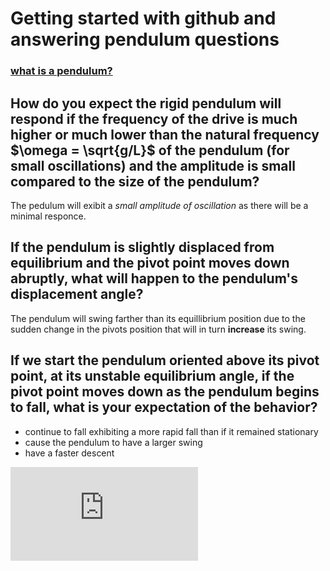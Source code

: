 # Getting started with github and answering pendulum questions 

### [what is a pendulum?](https://www.britannica.com/technology/pendulum)

## How do you expect the rigid pendulum will respond if the frequency of the drive is much higher or much lower than the natural frequency $\omega = \sqrt{g/L}$ of the pendulum (for small oscillations) and the amplitude is small compared to the size of the pendulum?
The pedulum will exibit a _small amplitude of oscillation_ as there will be a minimal responce. 

## If the pendulum is slightly displaced from equilibrium and the pivot point moves down abruptly, what will happen to the pendulum's displacement angle?
The pendulum will swing farther than its equillibrium position due to the sudden change in the pivots position that will in turn **increase** its swing.

## If we start the pendulum oriented above its pivot point, at its unstable equilibrium angle, if the pivot point moves down as the pendulum begins to fall, what is your expectation of the behavior? 
* continue to fall exhibiting a more rapid fall than if it remained stationary 
* cause the pendulum to have a larger swing 
* have a faster descent 

![commited changes](https://github.com/Ms091704/images/blob/main/history.pdf)
